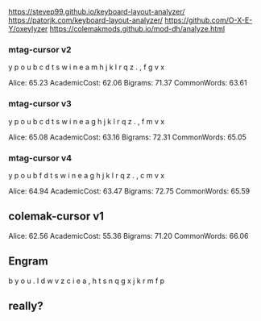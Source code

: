 https://stevep99.github.io/keyboard-layout-analyzer/
https://patorjk.com/keyboard-layout-analyzer/
https://github.com/O-X-E-Y/oxeylyzer
https://colemakmods.github.io/mod-dh/analyze.html

### mtag-cursor v2

y  p  o  u  b     c  d  t  s  w
i  n  e  a  m     h  j  k  l  r
q  z  .  ,           f  g  v  x

Alice: 65.23
AcademicCost: 62.06
Bigrams: 71.37
CommonWords: 63.61


### mtag-cursor v3

y  p  o  u  b     c  d  t  s  w
i  n  e  a  g     h  j  k  l  r
q  z  .  ,           f  m  v  x

Alice: 65.08
AcademicCost: 63.16
Bigrams: 72.31
CommonWords: 65.05


### mtag-cursor v4

y  p  o  u  b     f  d  t  s  w
i  n  e  a  g     h  j  k  l  r
q  z  .  ,           c  m  v  x

Alice: 64.94
AcademicCost: 63.47
Bigrams: 72.75
CommonWords: 65.59


## colemak-cursor v1

Alice: 62.56
AcademicCost: 55.36
Bigrams: 71.20
CommonWords: 66.06

## Engram

b  y  o  u  .     l  d  w  v  z
c  i  e  a  ,     h  t  s  n  q
g  x  j  k           r  m  f  p

## really?

